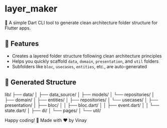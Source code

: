 # layer_maker

🧱 A simple Dart CLI tool to generate clean architecture folder structure for Flutter apps.

## 🚀 Features

- Creates a layered folder structure following clean architecture principles
- Helps you quickly scaffold `data`, `domain`, `presentation`, and `util` folders
- Subfolders like `bloc`, `usecases`, `entities`, etc., are auto-generated

## 📁 Generated Structure

lib/
├── data/
│ ├── data_source/
│ ├── models/
│ └── repositories/
│
├── domain/
│ ├── entities/
│ ├── repositories/
│ └── usecases/
│
├── presentation/
│ ├── bloc/
│ │ ├── bloc.dart/
│ │ ├── event.dart/
│ │ └── state.dart/
│ ├── di/
│ └── pages/
│
└── util/

Happy coding! 💙
Made with ❤️ by Vinay
